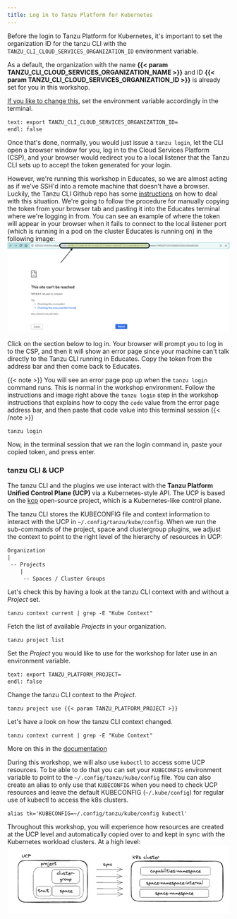 ```yaml
---
title: Log in to Tanzu Platform for Kubernetes 
---
```


Before the login to Tanzu Platform for Kubernetes, it's important to set the organization ID for the tanzu CLI with the `TANZU_CLI_CLOUD_SERVICES_ORGANIZATION_ID` environment variable.

As a default, the organization with the name **{{< param TANZU_CLI_CLOUD_SERVICES_ORGANIZATION_NAME >}}** and ID **{{< param TANZU_CLI_CLOUD_SERVICES_ORGANIZATION_ID >}}** is already set for you in this workshop.

<u>If you like to change this</u>, set the environment variable accordingly in the terminal.
```terminal:input
text: export TANZU_CLI_CLOUD_SERVICES_ORGANIZATION_ID=
endl: false
```

Once that's done, normally, you would just issue a `tanzu login`, let the CLI open a browser window for you, log in to the Cloud Services Platform (CSP), and your browser would redirect you to a local listener that the Tanzu CLI sets up to accept the token generated for your login.  

However, we're running this workshop in Educates, so we are almost acting as if we've SSH'd into a remote machine that doesn't have a browser.  Luckily, the Tanzu CLI Github repo has some [instructions](https://github.com/vmware-tanzu/tanzu-cli/blob/main/docs/quickstart/quickstart.md#interactive-login) on how to deal with this situation.  We're going to follow the procedure for manually copying the token from your browser tab and pasting it into the Educates terminal where we're logging in from.  You can see an example of where the token will appear in your browser when it fails to connect to the local listener port (which is running in a pod on the cluster Educates is running on) in the following image:
![Image showing the login token we need to copy in the URL line of your browser](https://raw.githubusercontent.com/vmware-tanzu/tanzu-cli/6a11ce93cd4e811e213e8439e090e1d73a053fd3/docs/quickstart/images/interactive_login_copy_authcode.png)

Click on the section below to log in. Your browser will prompt you to log in to the CSP, and then it will show an error page since your machine can't talk directly to the Tanzu CLI running in Educates. Copy the token from the address bar and then come back to Educates.

{{< note >}}
You will see an error page pop up when the `tanzu login` command runs. This is normal in the workshop environment.  Follow the instructions and image right above the `tanzu login` step in the workshop instructions that explains how to copy the `code` value from the error page address bar, and then paste that code value into this terminal session
{{< /note >}}

```execute
tanzu login
```

Now, in the terminal session that we ran the login command in, paste your copied token, and press enter.

### tanzu CLI & UCP
The tanzu CLI and the plugins we use interact with the **Tanzu Platform Unified Control Plane (UCP)** via a Kubernetes-style API. The UCP is based on the [kcp](https://github.com/kcp-dev/kcp) open-source project, which is a Kubernetes-like control plane.

The tanzu CLI stores the KUBECONFIG file and context information to interact with the UCP in `~/.config/tanzu/kube/config`. When we run the sub-commands of the project, space and clustergroup plugins, we adjust the context to point to the right level of the hierarchy of resources in UCP:
```
Organization
|
 -- Projects
    |
     -- Spaces / Cluster Groups
```

Let's check this by having a look at the tanzu CLI context with and without a *Project* set.
```execute
tanzu context current | grep -E "Kube Context"
```

Fetch the list of available *Projects* in your organization.
```execute
tanzu project list
```

Set the *Project* you would like to use for the workshop for later use in an environment variable.
```terminal:input
text: export TANZU_PLATFORM_PROJECT=
endl: false
```

Change the tanzu CLI context to the *Project*.
```
tanzu project use {{< param TANZU_PLATFORM_PROJECT >}}
```

Let's have a look on how the tanzu CLI context changed.
```execute
tanzu context current | grep -E "Kube Context"
```

More on this in the [documentation](https://docs.vmware.com/en/VMware-Tanzu-Platform/services/create-manage-apps-tanzu-platform-k8s/how-to-create-and-manage-cli-contexts.html)

During this workshop, we will also use `kubectl` to access some UCP resources. To be able to do that you can set your `KUBECONFIG` environment variable to point to the `~/.config/tanzu/kube/config` file. 
You can also create an alias to only use that `KUBECONFIG` when you need to check UCP resources and leave the default KUBECONFIG (`~/.kube/config`) for regular use of kubectl to access the k8s clusters.
```
alias tk='KUBECONFIG=~/.config/tanzu/kube/config kubectl'
```

Throughout this workshop, you will experience how resources are created at the UCP level and automatically copied over to and kept in sync with the Kubernetes workload clusters. At a high level:
![UCP and k8s clusters](ucpsync.png)